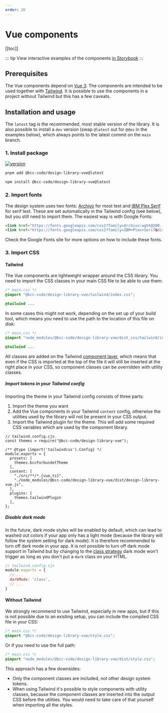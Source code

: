 ```yaml
---
order: 20
---
```

# Vue components

[[toc]]

::: tip
View interactive examples of the components [in Storybook](https://design-library.developer.bcc.no)
:::

## Prerequisites
The Vue components depend on [Vue 3](https://vuejs.org/). The components are intended to be used together with [Tailwind](https://tailwindcss/com). It is possible to use the components in a project without Tailwind but this has a few caveats.

## Installation and usage
The `latest` tag is the recommended, most stable version of the library. It is also possible to install a `dev` version (swap `@latest` out for `@dev` in the examples below), which always points to the latest commit on the `main` branch.

### 1. Install package
[![version](https://img.shields.io/npm/v/@bcc-code/design-library-vue?label=%40bcc-code%2Fdesign-library-vue)](https://github.com/bcc-code/bcc-design/releases)

<CodeGroup>
  <CodeGroupItem title="PNPM" active>

```sh
pnpm add @bcc-code/design-library-vue@latest
```
  </CodeGroupItem>

  <CodeGroupItem title="NPM">

```sh
npm install @bcc-code/design-library-vue@latest
```

  </CodeGroupItem>
</CodeGroup>

### 2. Import fonts
The design system uses two fonts: [Archivo](https://fonts.google.com/specimen/Archivo) for most text and [IBM Plex Serif](https://fonts.google.com/specimen/IBM+Plex+Serif) for serif text. These are set automatically in the Tailwind config (see below), but you still need to import them. The easiest way is with Google Fonts:

```html
<link href="https://fonts.googleapis.com/css2?family=Archivo:wght@200..900&display=swap" rel="stylesheet">
<link href="https://fonts.googleapis.com/css2?family=IBM+Plex+Serif&display=swap" rel="stylesheet">
```

Check the Google Fonts site for more options on how to include these fonts.

### 3. Import CSS
#### Tailwind
The Vue components are lightweight wrapper around the CSS library. You need to import the CSS classes in your main CSS file to be able to use them:

```css
/* main.css */
@import "@bcc-code/design-library-vue/tailwind/index.css";

@tailwind ...
```

In some cases this might not work, depending on the set up of your build tool, which means you need to use the path to the location of this file on disk:

```css
/* main.css */
@import "node_modules/@bcc-code/design-library-vue/dist_css/tailwind/index.css";

@tailwind ...
```

All classes are added on the Tailwind [component layer](https://tailwindcss.com/docs/adding-custom-styles#using-css-and-layer), which means that even if the CSS is imported at the top of the file it will still be inserted at the right place in your CSS, so component classes can be overridden with utility classes.

##### Import tokens in your Tailwind config
Importing the theme in your Tailwind config consists of three parts:

1. Import the theme you want
2. Add the Vue components in your Tailwind `content` config, otherwise the utilities used by the library will not be present in your CSS output.
3. Import the Tailwind plugin for the theme. This will add some required CSS variables which are used by the component library.

```js{2,6-8,11,14}
// tailwind.config.cjs
const themes = require("@bcc-code/design-library-vue");

/** @type {import('tailwindcss').Config} */
module.exports = {
  presets: [
    themes.bccForbundetTheme
  ],
  content: [
    "./src/**/*.{vue,ts}",
    "./node_modules/@bcc-code/design-library-vue/dist/design-library-vue.js",
  ],
  plugins: [
    themes.tailwindPlugin
  ],
};
```

##### Disable dark mode
In the future, dark mode styles will be enabled by default, which can lead to washed out colors if your app only has a light mode (because the library will follow the system setting for dark mode). It is therefore recommended to turn off dark mode in your app. It is not possible to turn off dark mode support in Tailwind but by changing to the [class strategy](https://tailwindcss.com/docs/dark-mode#toggling-dark-mode-manually) dark mode won't trigger as long as you don't put a `dark` class on your HTML.

```js
// tailwind.config.cjs
module.exports = {
  // ...
  darkMode: 'class',
  // ...
}
```

#### Without Tailwind
We strongly recommend to use Tailwind, especially in new apps, but if this is not possible due to an existing setup, you can include the compiled CSS file in your CSS:

```css
/* main.css */
@import "@bcc-code/design-library-vue/style.css";
```

Or if you need to use the full path:

```css
/* main.css */
@import "node_modules/@bcc-code/design-library-vue/dist/style.css";
```

This approach has a few downsides:
  - Only the component classes are included, not other design system tokens.
  - When using Tailwind it's possible to style components with utility classes, because the component classes are inserted into the output CSS before the utilities. You would need to take care of that yourself when importing all the styles.

